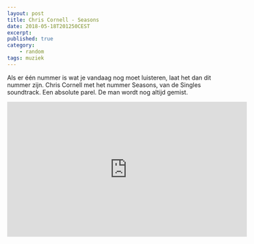 ```yaml
---
layout: post
title: Chris Cornell - Seasons
date: 2018-05-18T201250CEST
excerpt:
published: true
category: 
    - random
tags: muziek
---
```

Als er één nummer is wat je vandaag nog moet luisteren, laat het dan dit nummer zijn. Chris Cornell met het nummer Seasons, van de Singles soundtrack. Een absolute parel. De man wordt nog altijd gemist.

<iframe width="560" height="315" src="https://www.youtube-nocookie.com/embed/1uwT1Q6JeB4?rel=0&amp;showinfo=0" frameborder="0" allow="autoplay; encrypted-media" allowfullscreen></iframe>